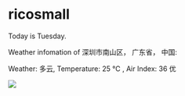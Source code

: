 # ricosmall

Today is Tuesday.

Weather infomation of 深圳市南山区， 广东省， 中国: 

Weather: 多云, Temperature: 25 ℃ , Air Index: 36 优

<img src="https://github-readme-stats.vercel.app/api?username=ricosmall&show_icons=true" />
